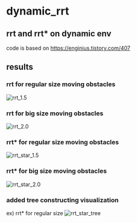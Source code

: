 # dynamic_rrt

## rrt and rrt* on dynamic env
code is based on https://enginius.tistory.com/407

## results
### rrt for regular size moving obstacles
  ![rrt_1.5](https://github.com/jeongeun980906/dynamic_rrt/blob/master/result/rrt_1.5.gif)

### rrt for big size moving obstacles
  ![rrt_2.0](https://github.com/jeongeun980906/dynamic_rrt/blob/master/result/rrt_2.0.gif)

### rrt* for regular size moving obstacles
  ![rrt_star_1.5](https://github.com/jeongeun980906/dynamic_rrt/blob/master/result/rrt_star_1.5v1.gif)

### rrt* for big size moving obstacles
  ![rrt_star_2.0](https://github.com/jeongeun980906/dynamic_rrt/blob/master/result/rrt_star_2.0.gif)

### added tree constructing visualization
  ex) rrt* for regular size
  ![rrt_star_tree](https://github.com/jeongeun980906/dynamic_rrt/blob/master/result/rrt_star_tree_1.5.gif) 
